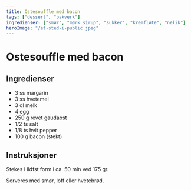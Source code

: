 ```yaml
---
title: Ostesouffle med bacon
tags: ["dessert", "bakverk"]
ingredienser: ["smør", "mørk sirup", "sukker", "kremfløte", "nelik"]
heroImage: "/et-sted-i-public.jpeg"
---
```


# Ostesouffle med bacon

## Ingredienser

- 3 ss margarin
- 3 ss hvetemel
- 3 dl melk
- 4 egg
- 250 g revet gaudaost
- 1/2 ts salt
- 1/8 ts hvit pepper
- 100 g bacon (stekt)

## Instruksjoner

Stekes i ildfst form i ca. 50 min ved 175 gr.

Serveres med smør, loff eller hvetebrød.
